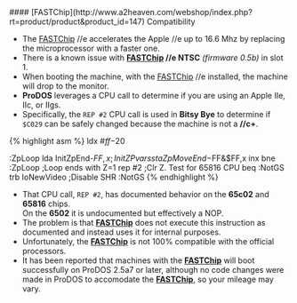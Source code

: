 <div class="vertical-spacer"></div>
#### [FASTChip](http://www.a2heaven.com/webshop/index.php?rt=product/product&product_id=147) Compatibility

* The [FASTChip](http://www.a2heaven.com/webshop/index.php?rt=product/product&product_id=147) //e accelerates the Apple //e up to 16.6 Mhz by replacing the microprocessor with a faster one.
* There is a known issue with **[FASTChip](http://www.a2heaven.com/webshop/index.php?rt=product/product&product_id=147) //e NTSC** _(firmware 0.5b)_ in slot 1.
* When booting the machine, with the [FASTChip](http://www.a2heaven.com/webshop/index.php?rt=product/product&product_id=147) //e installed, the machine will drop to the monitor.
* **ProDOS** leverages a CPU call to determine if you are using an Apple IIe, IIc, or IIgs.
* Specifically, the `REP #2` CPU call is used in **Bitsy Bye** to determine if `$C029` can be safely changed because the machine is not a **//c+**.

{% highlight asm %}
ldx   #$ff-$20

:ZpLoop
lda InitZpEnd-$FF,x ;Init ZP vars
sta ZpMoveEnd-$FF&$FF,x
inx
bne :ZpLoop ;Loop ends with Z=1
rep #2  ;Clr Z. Test for 65816 CPU
beq :NotGS
trb IoNewVideo ;Disable SHR
:NotGS
{% endhighlight %}

* That CPU call, `REP #2`, has documented behavior on the **65c02** and **65816** chips.<br />On the **6502** it is undocumented but effectively a NOP.
* The problem is that **[FASTChip](http://www.a2heaven.com/webshop/index.php?rt=product/product&product_id=147)** does not execute this instruction as documented and instead uses it for internal purposes.
* Unfortunately, the **[FASTChip](http://www.a2heaven.com/webshop/index.php?rt=product/product&product_id=147)** is not 100% compatible with the official processors.
* It has been reported that machines with the **[FASTChip](http://www.a2heaven.com/webshop/index.php?rt=product/product&product_id=147)** will boot successfully on ProDOS 2.5a7 or later, although no code changes were made in ProDOS to accomodate the **[FASTChip](http://www.a2heaven.com/webshop/index.php?rt=product/product&product_id=147)**, so your mileage may vary.

